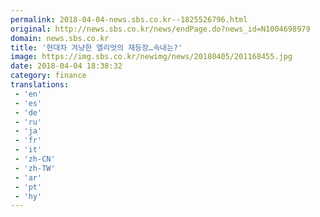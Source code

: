 ```yaml
---
permalink: 2018-04-04-news.sbs.co.kr--1825526796.html
original: http://news.sbs.co.kr/news/endPage.do?news_id=N1004698979
domain: news.sbs.co.kr
title: '현대차 겨냥한 엘리엇의 재등장…속내는?'
image: https://img.sbs.co.kr/newimg/news/20180405/201168455.jpg
date: 2018-04-04 18:38:32
category: finance
translations: 
 - 'en'
 - 'es'
 - 'de'
 - 'ru'
 - 'ja'
 - 'fr'
 - 'it'
 - 'zh-CN'
 - 'zh-TW'
 - 'ar'
 - 'pt'
 - 'hy'
---
```



